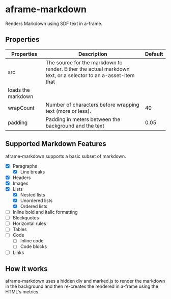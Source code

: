 # aframe-markdown

Renders Markdown using SDF text in a-frame.

## Properties

|Properties|Description|Default|
|-|-|-|
|src|The source for the markdown to render. Either the actual markdown text, or a selector to an a-asset-item that
loads the markdown||
|wrapCount|Number of characters before wrapping text (more or less).|40|
|padding|Padding in meters between the background and the text|0.05|

## Supported Markdown Features

aframe-markdown supports a basic subset of markdown.

- [x] Paragraphs
  - [x] Line breaks
- [x] Headers
- [x] Images
- [x] Lists
  - [x] Nested lists
  - [x] Unordered lists
  - [x] Ordered lists
- [ ] Inline bold and italic formatting
- [ ] Blockquotes
- [ ] Horizontal rules
- [ ] Tables
- [ ] Code
  - [ ] Inline code
  - [ ] Code blocks
- [ ] Links

## How it works

aframe-markdown uses a hidden div and marked.js to render the markdown in the background and then re-creates the 
rendered in a-frame using the HTML's metrics.
